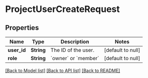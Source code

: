 # ProjectUserCreateRequest
## Properties

| Name | Type | Description | Notes |
|------------ | ------------- | ------------- | -------------|
| **user\_id** | **String** | The ID of the user. | [default to null] |
| **role** | **String** | &#x60;owner&#x60; or &#x60;member&#x60; | [default to null] |

[[Back to Model list]](../README.md#documentation-for-models) [[Back to API list]](../README.md#documentation-for-api-endpoints) [[Back to README]](../README.md)

